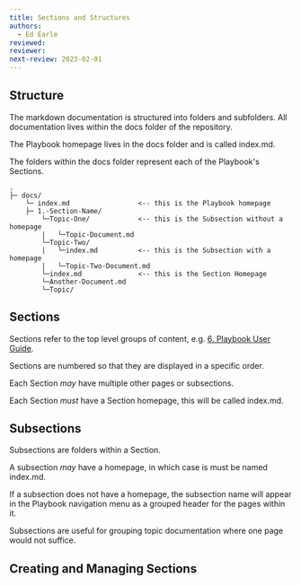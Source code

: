 ```yaml
---
title: Sections and Structures
authors:
  - Ed Earle
reviewed:
reviewer:
next-review: 2023-02-01
---
```


## Structure

The markdown documentation is structured into folders and subfolders. All documentation lives within the docs folder of the repository.

The Playbook homepage lives in the docs folder and is called index.md.

The folders within the docs folder represent each of the Playbook's Sections.

``` none
.
├─ docs/
    └─ index.md                 <-- this is the Playbook homepage
    ├─ 1.-Section-Name/
        └─Topic-One/            <-- this is the Subsection without a homepage
        |   └─Topic-Document.md
        └─Topic-Two/   
        |   └─index.md          <-- this is the Subsection with a homepage
        |   └─Topic-Two-Document.md
        └─index.md              <-- this is the Section Homepage
        └─Another-Document.md   
        └─Topic/
```

## Sections

Sections refer to the top level groups of content, e.g. [6. Playbook User Guide](../6.-Playbook-User-Guide/).

Sections are numbered so that they are displayed in a specific order.

Each Section _may_ have multiple other pages or subsections.

Each Section _must_ have a Section homepage, this will be called index.md.

## Subsections

Subsections are folders within a Section.

A subsection _may_ have a homepage, in which case is must be named index.md.

If a subsection does not have a homepage, the subsection name will appear in the Playbook navigation menu as a grouped header for the pages within it.

Subsections are useful for grouping topic documentation where one page would not suffice.

## Creating and Managing Sections

